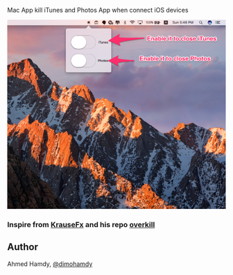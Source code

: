 
Mac App kill  iTunes and  Photos App when connect iOS devices

![](https://github.com/dimohamdy/OverKill_Swift_App/blob/master/ScreenShot/ScreenShot1.png)


### Inspire from [KrauseFx](https://twitter.com/KrauseFx) and his repo  [overkill](https://github.com/KrauseFx/overkill)

## Author

Ahmed Hamdy, [@dimohamdy](https://twitter.com/dimohamdy)
